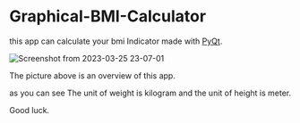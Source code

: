 # Graphical-BMI-Calculator
this app can calculate your bmi Indicator made with [PyQt](https://realpython.com/python-pyqt-gui-calculator/).


![Screenshot from 2023-03-25 23-07-01](https://user-images.githubusercontent.com/73189542/227738032-2e8a1933-b7ce-4ac8-afa8-5989eed4d465.png)


The picture above is an overview of this app.

as you can see The unit of weight is kilogram and the unit of height is meter.

Good luck.
